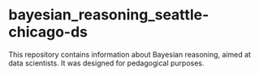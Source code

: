 # bayesian_reasoning_seattle-chicago-ds

This repository contains information about Bayesian reasoning, aimed at data scientists. It was designed for pedagogical purposes.
